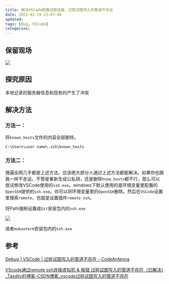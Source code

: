 ```yaml
---
title: 解决VSCode配置远程连接，过程试图写入的管道不存在
date: 2022-01-19 23:07:49
updated:
tags: [Bug, VSCode]
categories:
---
```



## 保留现场

![](https://gitee.com/dominic_z/markdown_picbed/raw/master/img/202201192309069.png)

## 探究原因

本地记录的服务器信息和现有的产生了冲突

## 解决方法

### 方法一：

将`known_hosts`文件的内容全部删除。

`C:\Users\user name\.ssh\known_hosts`

### 方法二：

搜遍全网几乎都是上述方法，应该绝大部分人通过上述方法都能解决。如果你也跟我一样不走运，不管是重新生成公私钥，还是删除`hnow_hosts`都不行，那么可以尝试修改VSCode使用的`ssh.exe`。windows下默认使用的是环境变量里配置的`OpenSSH`提供的`ssh.exe`。你可以将环境变量里的`OpenSSH`删除。然后在`VSCode`设置里搜索`remote`，也就是设置插件`remote ssh`。



将Path强制设置成`Git`安装包内的`ssh.exe`

![](https://gitee.com/dominic_z/markdown_picbed/raw/master/img/202201192304598.png)

或者`mobaxterm`安装包内的`ssh.exe`

## 参考

[Debug | VSCode | 过程试图写入的管道不存在 - CodeAntenna](https://codeantenna.com/a/8z5QCm29iy)

[VScode通过remote ssh连接虚拟机 & 报错 过程试图写入的管道不存在（已解决）_Tasdily的博客-CSDN博客_vscode过程试图写入的管道不存在](https://blog.csdn.net/weixin_42096901/article/details/105193366)